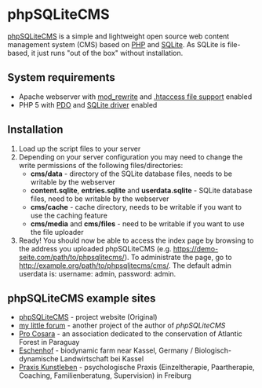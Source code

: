 phpSQLiteCMS
============

<a href="http://phpsqlitecms.net/">phpSQLiteCMS</a> is a simple and lightweight open source web content management system (CMS) based on <a href="http://php.net/">PHP</a> and <a href="http://www.sqlite.org/">SQLite</a>. As SQLite is file-based, it just runs "out of the box" without installation.

System requirements
-------------------

* Apache webserver with <a href="http://httpd.apache.org/docs/2.4/mod/mod_rewrite.html">mod_rewrite</a> and <a href="http://httpd.apache.org/docs/2.4/howto/htaccess.html">.htaccess file support</a> enabled
* PHP 5 with <a href="http://php.net/manual/en/book.pdo.php">PDO</a> and <a href="http://php.net/manual/en/ref.pdo-sqlite.php">SQLite driver</a> enabled

Installation
------------

1. Load up the script files to your server
2. Depending on your server configuration you may need to change the write permissions of the following files/directories:
     * **cms/data** - directory of the SQLite database files, needs to be writable by the webserver
     * **content.sqlite**, **entries.sqlite** and **userdata.sqlite** - SQLite database files, need to be writable by the webserver
     * **cms/cache** - cache directory, needs to be writable if you want to use the caching feature
     * **cms/media** and **cms/files** - need to be writable if you want to use the file uploader
3. Ready! You should now be able to access the index page by browsing to the address you uploaded phpSQLiteCMS (e.g. https://demo-seite.com/path/to/phpsqlitecms/). To administrate the page, go to http://example.org/path/to/phpsqlitecms/cms/. The default admin userdata is: username: admin, password: admin.

phpSQLiteCMS example sites
--------------------------

* <a href="https://phpsqlitecms.hoschek.com/">phpSQLiteCMS</a> - project website (Original)
* <a href="http://mylittleforum.net/">my little forum</a> - another project of the author of *phpSQLiteCMS*
* <a href="http://procosara.org/">Pro Cosara</a> - an association dedicated to the conservation of Atlantic Forest in Paraguay
* <a href="http://www.eschenhof-online.de/">Eschenhof</a> - biodynamic farm near Kassel, Germany / Biologisch-dynamische Landwirtschaft bei Kassel
* <a href="http://praxis-kunstleben.de/">Praxis Kunstleben</a> - psychologische Praxis (Einzeltherapie, Paartherapie, Coaching, Familienberatung, Supervision) in Freiburg
